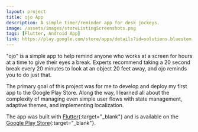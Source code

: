```yaml
---
layout: project
title: ojo App
description: A simple timer/reminder app for desk jockeys.
image: /assets/images/storeListingScreenshots.png
tags: [Flutter, Android App]
link: https://play.google.com/store/apps/details?id=solutions.bluestem.ojo202020
---
```


"ojo" is a simple app to help remind anyone who works at a screen for hours at a time to give their eyes a break.  Experts recommend taking a 20 second break every 20 minutes to look at an object 20 feet away, and ojo reminds you to do just that.

The primary goal of this project was for me to develop and deploy my first app to the Google Play Store.  Along the way, I learned all about the complexity of managing even simple user flows with state management, adaptive themes, and implementing localization.  

The app was built with [Flutter](https://flutter.dev/){:target="_blank"} and is available on the [Google Play Store](https://play.google.com/store/apps/details?id=solutions.bluestem.ojo202020){:target="_blank"}.